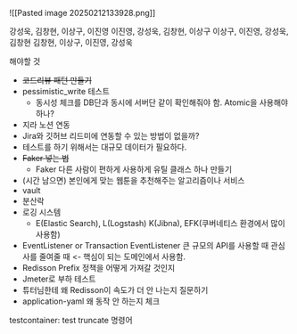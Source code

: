 ![[Pasted image 20250212133928.png]]


강성욱, 김창현, 이상구, 이진영
이진영, 강성욱, 김창현, 이상구
이상구, 이진영, 강성욱, 김창현
김창현, 이상구, 이진영, 강성욱

해야할 것
* ~~코드리뷰 패턴 만들기~~
* pessimistic_write 테스트
	* 동시성 체크를 DB단과 동시에 서버단 같이 확인해줘야 함. Atomic을 사용해야 하나?
* 지라 노션 연동
* Jira와 깃허브 리드미에 연동할 수 있는 방법이 없을까?
* 테스트를 하기 위해서는 대규모 데이터가 필요하다.
* ~~Faker 넣는 법~~
	* Faker 다른 사람이 편하게 사용하게 유틸 클래스 하나 만들기
* (시간 남으면) 본인에게 맞는 웹툰을 추천해주는 알고리즘이나 서비스
* vault
* 분산락 
* 로깅 시스템
	* E(Elastic Search), L(Logstash) K(Jibna), EFK(쿠버네티스 환경에서 많이 사용함)
* EventListener or Transaction EventListener 큰 규모의 API를 사용할 때 관심사를 줄여줄 때 <- 핵심이 되는 도메인에서 사용함.
* Redisson Prefix 정책을 어떻게 가져갈 것인지
* Jmeter로 부하 테스트
* 튜터님한테 왜 Redisson이 속도가 더 안 나는지 질문하기
* application-yaml 왜 동작 안 하는지 체크

testcontainer: test 
truncate 명령어

